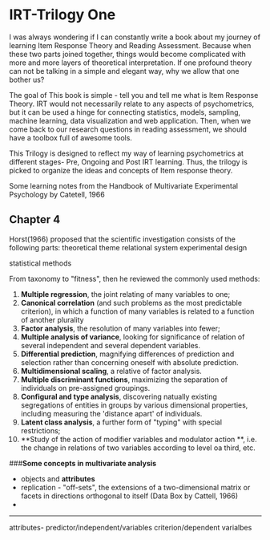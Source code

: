 IRT-Trilogy One
=======

I was always wondering if I can constantly write a book about my journey of learning Item Response Theory and Reading Assessment. Because when these two parts joined together, things would become complicated with more and more layers of theoretical interpretation. If one profound theory can not be talking in a simple and elegant way, why we allow that one bother us? 

The goal of This book is simple - tell you and tell me what is Item Response Theory. IRT would not necessarily relate to any aspects of psychometrics, but it can be used a hinge for connecting statistics, models, sampling, machine learning, data visualization and web application. Then, when we come back to our research questions in reading assessment, we should have a toolbox full of awesome tools.

This Trilogy is designed to reflect my way of learning psychometrics at different stages- Pre, Ongoing and Post IRT learning. Thus, the trilogy is picked to organize the ideas and concepts of Item response theory. 


Some learning notes from the Handbook of Multivariate Experimental Psychology by Catetell, 1966
## Chapter 4
Horst(1966) proposed that the scientific investigation consists of the following parts:
theoretical theme
relational system
experimental design

statistical methods

From taxonomy to "fitness", then he reviewed the commonly used methods:
1. **Multiple regression**, the joint relating of many variables to one;
2. **Canonical correlation** (and such problems as the most predictable criterion), in which  a function of many variables is related to a function of another plurality
3. **Factor analysis**, the resolution of many variables into fewer;
4. **Multiple analysis of variance**, looking for significance of relation of several independent and several dependent variables. 
5. **Differential prediction**, magnifying differences of prediction and selection rather than concerning oneself with absolute prediction.
6. **Multidimensional scaling**, a relative of factor analysis. 
7. **Multiple discriminant functions**, maximizing the separation of individuals on pre-assigned groupings. 
8. **Configural and type analysis**, discovering natually existing segregations of entities in groups by various dimensional properties, including measuring the 'distance apart' of individuals.
9. **Latent class analysis**, a further form of "typing" with special restrictions;
10. **Study of the action of modifier variables and modulator action
**, i.e. the change in relations of two variables according to level oa third, etc.





###**Some concepts in multivariate analysis**
* objects and **attributes**
* replication - "off-sets", the extensions of a two-dimensional matrix or facets in directions orthogonal to itself (Data Box by Cattell, 1966)
* 
****

attributes- predictor/independent/variables
            criterion/dependent varialbes
            